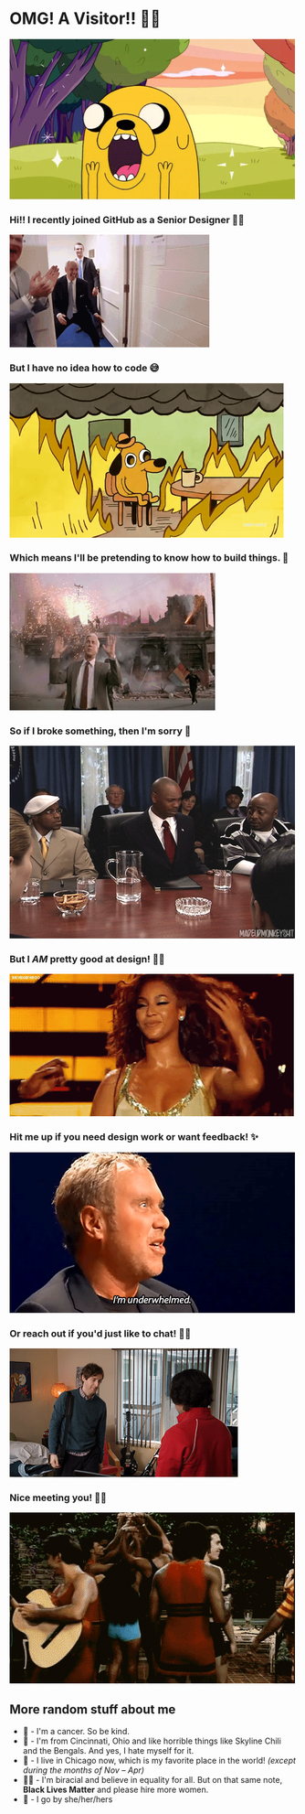 # OMG! A Visitor!! 🙌🏽
![Image of excited Jake the Dog](https://github.com/ajashams/ajashams/blob/master/excited.gif)

### Hi!! I recently joined GitHub as a Senior Designer 👋🏽 
![Image of friends laughing in car](https://github.com/ajashams/ajashams/blob/master/hype.gif)


### But I have no idea how to code 😅
![Image of dog surrounded by fire](https://github.com/ajashams/ajashams/blob/master/fine.gif)


### Which means I'll be pretending to know how to build things. 🤠
![Image of things exploding behind man](https://github.com/ajashams/ajashams/blob/master/nothing.gif)


### So if I broke something, then I'm sorry 😬  
![Image of running away](https://github.com/ajashams/ajashams/blob/master/bail.gif)


### But I _AM_ pretty good at design! 💅🏽
![Image of woman flipping hair](https://github.com/ajashams/ajashams/blob/master/beyonce2.gif)


### Hit me up if you need design work or want feedback! ✨
![Image of guy being underwhelmed by design](https://github.com/ajashams/ajashams/blob/master/underwhelmed.gif)


### Or reach out if you'd just like to chat! 🤙🏽
![Image of awkward embrace](https://github.com/ajashams/ajashams/blob/master/hello.gif)

### Nice meeting you! ✌🏽
![Image of person twirling](https://github.com/ajashams/ajashams/blob/master/twirl.gif)


## More random stuff about me
- 🦀 - I'm a cancer. So be kind. 
- 🏡  - I'm from Cincinnati, Ohio and like horrible things like Skyline Chili and the Bengals. And yes, I hate myself for it.
- 🍻  - I live in Chicago now, which is my favorite place in the world! _(except during the months of Nov – Apr)_
- ✊🏽  - I'm biracial and believe in equality for all. But on that same note, **Black Lives Matter** and please hire more women.
- 💬  - I go by she/her/hers



